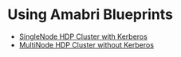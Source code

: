 # Using Amabri Blueprints
- [SingleNode HDP Cluster with Kerberos](./singlenode-with-kerberos/README.md)
- [MultiNode HDP Cluster without Kerberos](./multinode-without-kerberos/ReadMe.md)
